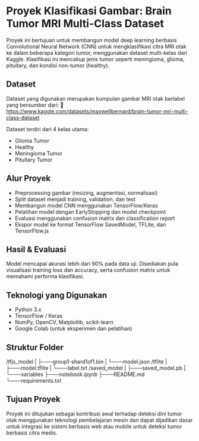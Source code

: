 #  Proyek Klasifikasi Gambar: Brain Tumor MRI Multi-Class Dataset
Proyek ini bertujuan untuk membangun model deep learning berbasis Convolutional Neural Network (CNN) untuk mengklasifikasi citra MRI otak ke dalam beberapa kategori tumor, menggunakan dataset multi-kelas dari Kaggle. Klasifikasi ini mencakup jenis tumor seperti meningioma, glioma, pituitary, dan kondisi non-tumor (healthy).

## Dataset
Dataset yang digunakan merupakan kumpulan gambar MRI otak berlabel yang bersumber dari:
📁 https://www.kaggle.com/datasets/maxwellbernard/brain-tumor-mri-multi-class-dataset

Dataset terdiri dari 4 kelas utama:
- Glioma Tumor
- Healthy
- Meningioma Tumor
- Pituitary Tumor

## Alur Proyek
- Preprocessing gambar (resizing, augmentasi, normalisasi)
- Split dataset menjadi training, validation, dan test
- Membangun model CNN menggunakan TensorFlow/Keras
- Pelatihan model dengan EarlyStopping dan model checkpoint
- Evaluasi menggunakan confusion matrix dan classification report
- Ekspor model ke format TensorFlow SavedModel, TFLite, dan TensorFlow.js

## Hasil & Evaluasi
Model mencapai akurasi lebih dari 90% pada data uji. Disediakan pula visualisasi training loss dan accuracy, serta confusion matrix untuk memahami performa klasifikasi.

## Teknologi yang Digunakan
- Python 3.x
- TensorFlow / Keras
- NumPy, OpenCV, Matplotlib, scikit-learn
- Google Colab (untuk eksperimen dan pelatihan)

## Struktur Folder
/tfjs_model
| ├───group1-shard1of1.bin
| └───model.json
/tflite
| ├───model.tflite
| └───label.txt
/saved_model
| ├───saved_model.pb
| └───variables
├───notebook.ipynb
├───README.md
└───requirements.txt

## Tujuan Proyek
Proyek ini ditujukan sebagai kontribusi awal terhadap deteksi dini tumor otak menggunakan teknologi pembelajaran mesin dan dapat dijadikan dasar untuk integrasi ke sistem berbasis web atau mobile untuk deteksi tumor berbasis citra medis.

